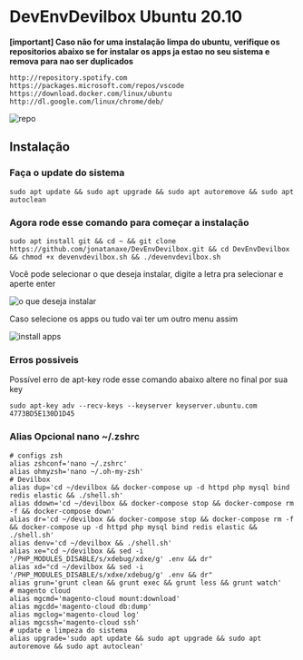 # DevEnvDevilbox Ubuntu 20.10

**[important]
Caso não for uma instalação limpa do ubuntu, verifique os repositorios abaixo se for instalar os apps ja estao no seu sistema e remova para nao ser duplicados**
```
http://repository.spotify.com
https://packages.microsoft.com/repos/vscode
https://download.docker.com/linux/ubuntu
http://dl.google.com/linux/chrome/deb/
```
![repo](https://i.imgur.com/Jk4Uy6S.png)

## Instalação 

### Faça o update do sistema

```
sudo apt update && sudo apt upgrade && sudo apt autoremove && sudo apt autoclean
```

### Agora rode esse comando para começar a instalação

```
sudo apt install git && cd ~ && git clone https://github.com/jonatanaxe/DevEnvDevilbox.git && cd DevEnvDevilbox && chmod +x devenvdevilbox.sh && ./devenvdevilbox.sh
```
Você pode selecionar o que deseja instalar, digite a letra pra selecionar e aperte enter

![o que deseja instalar](https://i.imgur.com/JqD1Toi.png)

Caso selecione os apps ou tudo vai ter um outro menu assim 

![install apps](https://i.imgur.com/gOMsclV.png)


### Erros possiveis

Possível erro de apt-key rode esse comando abaixo altere no final por sua key
```
sudo apt-key adv --recv-keys --keyserver keyserver.ubuntu.com 4773BD5E130D1D45
```

### Alias Opcional nano ~/.zshrc

```
# configs zsh
alias zshconf='nano ~/.zshrc'
alias ohmyzsh='nano ~/.oh-my-zsh'
# Devilbox
alias dup='cd ~/devilbox && docker-compose up -d httpd php mysql bind redis elastic && ./shell.sh'
alias ddown='cd ~/devilbox && docker-compose stop && docker-compose rm -f && docker-compose down'
alias dr='cd ~/devilbox && docker-compose stop && docker-compose rm -f && docker-compose up -d httpd php mysql bind redis elastic && ./shell.sh'
alias denv='cd ~/devilbox && ./shell.sh'
alias xe="cd ~/devilbox && sed -i '/PHP_MODULES_DISABLE/s/xdebug/xdxe/g' .env && dr"
alias xd="cd ~/devilbox && sed -i '/PHP_MODULES_DISABLE/s/xdxe/xdebug/g' .env && dr"
alias grun='grunt clean && grunt exec && grunt less && grunt watch'
# magento cloud 
alias mgcmd='magento-cloud mount:download'
alias mgcdd='magento-cloud db:dump'
alias mgclog='magento-cloud log'
alias mgcssh='magento-cloud ssh'
# update e limpeza do sistema
alias upgrade='sudo apt update && sudo apt upgrade && sudo apt autoremove && sudo apt autoclean'
```
